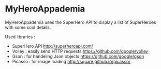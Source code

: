 # MyHeroAppademia

MyHeroAppademia uses the SuperHero API to display a list of SuperHeroes with some cool details.

Used libraries : 
  - SuperHero API http://superheroapi.com/
  - Volley : easily send HTTP requests https://github.com/google/volley
  - Gson : for handeling Json objects https://github.com/google/gson
  - Picasso : for image loading http://square.github.io/picasso/
